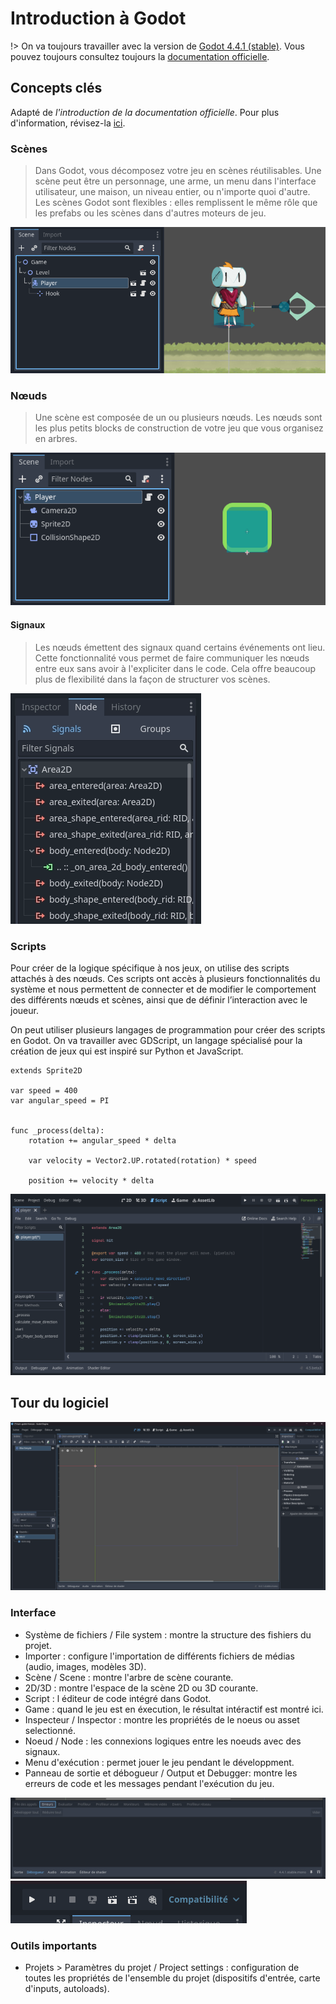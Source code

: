 # Introduction à Godot

!> On va toujours travailler avec la version de [Godot 4.4.1 (stable)](https://godotengine.org/download/archive/4.4.1-stable/). Vous pouvez toujours consultez toujours la [documentation officielle](https://docs.godotengine.org/fr/4.x/). 

## Concepts clés

Adapté de *l'introduction de la documentation officielle*. Pour plus d'information, révisez-la [ici](https://docs.godotengine.org/fr/4.x/getting_started/introduction/index.html).

### Scènes

> Dans Godot, vous décomposez votre jeu en scènes réutilisables. Une scène peut être un personnage, une arme, un menu dans l'interface utilisateur, une maison, un niveau entier, ou n'importe quoi d'autre. Les scènes Godot sont flexibles : elles remplissent le même rôle que les prefabs ou les scènes dans d'autres moteurs de jeu.

![Scène composée de noeuds](image-3.png)


### Nœuds

> Une scène est composée de un ou plusieurs nœuds. Les nœuds sont les plus petits blocks de construction de votre jeu que vous organisez en arbres.

![Différents noeuds pour la création d'un objet interactif](image-5.png)

#### Signaux

> Les nœuds émettent des signaux quand certains événements ont lieu. Cette fonctionnalité vous permet de faire communiquer les nœuds entre eux sans avoir à l'expliciter dans le code. Cela offre beaucoup plus de flexibilité dans la façon de structurer vos scènes.

![Des signaux entre noeuds](image-7.png)

### Scripts

Pour créer de la logique spécifique à nos jeux, on utilise des scripts attachés à des nœuds. Ces scripts ont accès à plusieurs fonctionnalités du système et nous permettent de connecter et de modifier le comportement des différents nœuds et scènes, ainsi que de définir l’interaction avec le joueur.

On peut utiliser plusieurs langages de programmation pour créer des scripts en Godot. On va travailler avec GDScript, un langage spécialisé pour la création de jeux qui est inspiré sur Python et JavaScript. 

```gdscript
extends Sprite2D

var speed = 400
var angular_speed = PI


func _process(delta):
	rotation += angular_speed * delta

	var velocity = Vector2.UP.rotated(rotation) * speed

	position += velocity * delta
```

![Exemple de script en GDSCript](image-8.png)

## Tour du logiciel

![Capture d'écran - Éditeur de projet Godot](image.png)

### Interface

- Système de fichiers / File system : montre la structure des fishiers du projet.
- Importer : configure l'importation de différents fichiers de médias (audio, images, modèles 3D).
- Scène / Scene : montre l'arbre de scène courante.
- 2D/3D : montre l'espace de la scène 2D ou 3D courante.
- Script : l éditeur de code intégré dans Godot.
- Game : quand le jeu est en éxecution, le résultat intéractif est montré ici.
- Inspecteur / Inspector : montre les propriétés de le noeus ou asset selectionné.
- Noeud / Node : les connexions logiques entre les noeuds avec des signaux.
- Menu d'exécution : permet jouer le jeu pendant le développment.
- Panneau de sortie et débogueur / Output et Debugger: montre les erreurs de code et les messages pendant l'exécution du jeu.

![Sortie / débogueur](image-2.png)
![Menu d'execution](image-1.png)

### Outils importants

- Projets > Paramètres du projet / Project settings : configuration de toutes les propriétés de l'ensemble du projet (dispositifs d'entrée, carte d'inputs, autoloads).